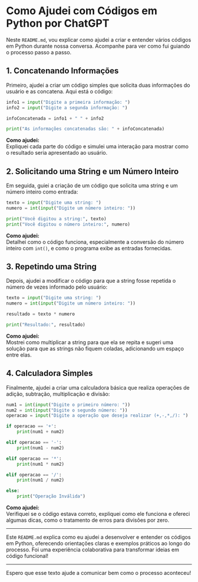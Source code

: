 # Como Ajudei com Códigos em Python por ChatGPT

Neste `README.md`, vou explicar como ajudei a criar e entender vários códigos em Python durante nossa conversa. Acompanhe para ver como fui guiando o processo passo a passo.

## 1. Concatenando Informações
Primeiro, ajudei a criar um código simples que solicita duas informações do usuário e as concatena. Aqui está o código:

```python
info1 = input("Digite a primeira informação: ")
info2 = input("Digite a segunda informação: ")

infoConcatenada = info1 + " " + info2

print("As informações concatenadas são: " + infoConcatenada)
```

**Como ajudei:**  
Expliquei cada parte do código e simulei uma interação para mostrar como o resultado seria apresentado ao usuário.

## 2. Solicitando uma String e um Número Inteiro
Em seguida, guiei a criação de um código que solicita uma string e um número inteiro como entrada:

```python
texto = input("Digite uma string: ")
numero = int(input("Digite um número inteiro: "))

print("Você digitou a string:", texto)
print("Você digitou o número inteiro:", numero)
```

**Como ajudei:**  
Detalhei como o código funciona, especialmente a conversão do número inteiro com `int()`, e como o programa exibe as entradas fornecidas.

## 3. Repetindo uma String
Depois, ajudei a modificar o código para que a string fosse repetida o número de vezes informado pelo usuário:

```python
texto = input("Digite uma string: ")
numero = int(input("Digite um número inteiro: "))

resultado = texto * numero

print("Resultado:", resultado)
```

**Como ajudei:**  
Mostrei como multiplicar a string para que ela se repita e sugeri uma solução para que as strings não fiquem coladas, adicionando um espaço entre elas.

## 4. Calculadora Simples
Finalmente, ajudei a criar uma calculadora básica que realiza operações de adição, subtração, multiplicação e divisão:

```python
num1 = int(input("Digite o primeiro número: "))
num2 = int(input("Digite o segundo número: "))
operacao = input("Digite a operação que deseja realizar (+,-,*,/): ")

if operacao == '+':
    print(num1 + num2)

elif operacao == '-':
    print(num1 - num2)

elif operacao == '*':
    print(num1 * num2)

elif operacao == '/':
    print(num1 / num2)

else:
    print("Operação Inválida")
```

**Como ajudei:**  
Verifiquei se o código estava correto, expliquei como ele funciona e ofereci algumas dicas, como o tratamento de erros para divisões por zero.

---

Este `README.md` explica como eu ajudei a desenvolver e entender os códigos em Python, oferecendo orientações claras e exemplos práticos ao longo do processo. Foi uma experiência colaborativa para transformar ideias em código funcional!

---

Espero que esse texto ajude a comunicar bem como o processo aconteceu!
